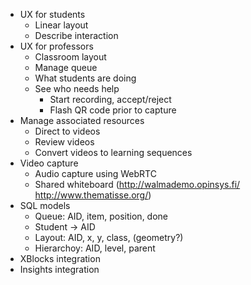 * UX for students
  * Linear layout
  * Describe interaction
* UX for professors
  * Classroom layout
  * Manage queue
  * What students are doing
  * See who needs help
    * Start recording, accept/reject 
    * Flash QR code prior to capture 
* Manage associated resources
  * Direct to videos
  * Review videos
  * Convert videos to learning sequences
* Video capture
  * Audio capture using WebRTC
  * Shared whiteboard (http://walmademo.opinsys.fi/ http://www.thematisse.org/)
* SQL models
  * Queue: AID, item, position, done
  * Student -> AID
  * Layout: AID, x, y, class, (geometry?)
  * Hierarchoy: AID, level, parent
* XBlocks integration
* Insights integration
